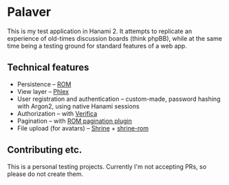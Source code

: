 # Palaver

This is my test application in Hanami 2. It attempts to replicate an experience of old-times discussion boards (think phpBB), while at the same time being a testing ground for standard features of a web app.

## Technical features

* Persistence – [ROM](https://rom-rb.org/)
* View layer – [Phlex](https://phlex.fun)
* User registration and authentication – custom-made, password hashing with Argon2, using native Hanami sessions
* Authorization – with [Verifica](https://github.com/maximgurin/verifica)
* Pagination – with [ROM pagination plugin](https://github.com/rom-rb/rom-sql/blob/main/lib/rom/sql/plugin/pagination.rb)
* File upload (for avatars) – [Shrine](https://shrinerb.com/) + [shrine-rom](https://github.com/shrinerb/shrine-rom)

## Contributing etc.

This is a personal testing projects. Currently I'm not accepting PRs, so please do not create them.
